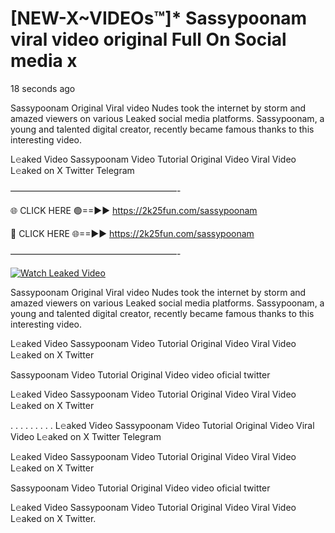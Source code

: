 # [NEW-X~VIDEOs™]* Sassypoonam viral video original Full On Social media x

18 seconds ago

Sassypoonam Original Viral video Nudes took the internet by storm and amazed viewers on various Leaked social media platforms. Sassypoonam, a young and talented digital creator, recently became famous thanks to this interesting video.

L𝚎aked Video Sassypoonam Video Tutorial Original Video Viral Video L𝚎aked on X Twitter Telegram

———————————————————-

🌐 CLICK HERE 🟢==►► https://2k25fun.com/sassypoonam

🔴 CLICK HERE 🌐==►► https://2k25fun.com/sassypoonam

———————————————————-

[![Watch Leaked Video](https://miro.medium.com/v2/resize:fit:828/format:webp/1*cilzJN44JGOrTw9NJCrNHA.gif "Watch Leaked Video")](https://2k25fun.com/sassypoonam)

Sassypoonam Original Viral video Nudes took the internet by storm and amazed viewers on various Leaked social media platforms. Sassypoonam, a young and talented digital creator, recently became famous thanks to this interesting video.

L𝚎aked Video Sassypoonam Video Tutorial Original Video Viral Video L𝚎aked on X Twitter

Sassypoonam Video Tutorial Original Video video oficial twitter

L𝚎aked Video Sassypoonam Video Tutorial Original Video Viral Video L𝚎aked on X Twitter

. . . . . . . . . L𝚎aked Video Sassypoonam Video Tutorial Original Video Viral Video L𝚎aked on X Twitter Telegram

L𝚎aked Video Sassypoonam Video Tutorial Original Video Viral Video L𝚎aked on X Twitter

Sassypoonam Video Tutorial Original Video video oficial twitter

L𝚎aked Video Sassypoonam Video Tutorial Original Video Viral Video L𝚎aked on X Twitter.
